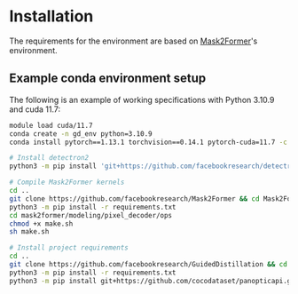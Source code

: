 # Installation
The requirements for the environment are based on [Mask2Former](https://github.com/facebookresearch/Mask2Former/blob/main/INSTALL.md)'s environment.
## Example conda environment setup
The following is an example of working specifications with Python 3.10.9 and cuda 11.7:
```bash
module load cuda/11.7
conda create -n gd_env python=3.10.9
conda install pytorch==1.13.1 torchvision==0.14.1 pytorch-cuda=11.7 -c pytorch -c nvidia

# Install detectron2
python3 -m pip install 'git+https://github.com/facebookresearch/detectron2.git'

# Compile Mask2Former kernels
cd ..
git clone https://github.com/facebookresearch/Mask2Former && cd Mask2Former
python3 -m pip install -r requirements.txt
cd mask2former/modeling/pixel_decoder/ops
chmod +x make.sh
sh make.sh

# Install project requirements
cd ..
git clone https://github.com/facebookresearch/GuidedDistillation && cd GuidedDistillation
python3 -m pip install -r requirements.txt
python3 -m pip install git+https://github.com/cocodataset/panopticapi.git
```
  
